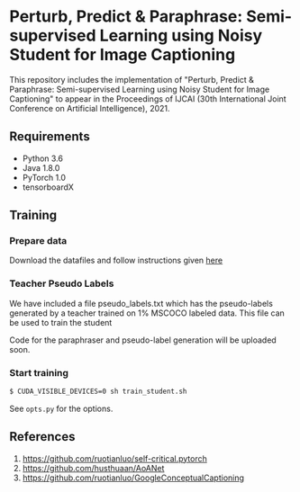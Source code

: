 # Perturb, Predict & Paraphrase: Semi-supervised Learning using Noisy Student for Image Captioning

This repository includes the implementation of "Perturb, Predict & Paraphrase: Semi-supervised Learning using Noisy Student for Image Captioning" to appear in the Proceedings of IJCAI (30th International Joint Conference on Artificial Intelligence), 2021.

## Requirements

- Python 3.6
- Java 1.8.0
- PyTorch 1.0
- tensorboardX


## Training 

### Prepare data

Download the datafiles and follow instructions given [here](https://github.com/ruotianluo/self-critical.pytorch/tree/master/data)

### Teacher Pseudo Labels

We have included a file pseudo_labels.txt which has the pseudo-labels generated by a teacher trained on 1% MSCOCO labeled data. This file can be used to train the student

Code for the paraphraser and pseudo-label generation will be uploaded soon.

### Start training

```bash
$ CUDA_VISIBLE_DEVICES=0 sh train_student.sh
```

See `opts.py` for the options. 

## References
1. https://github.com/ruotianluo/self-critical.pytorch
2. https://github.com/husthuaan/AoANet
3. https://github.com/ruotianluo/GoogleConceptualCaptioning
